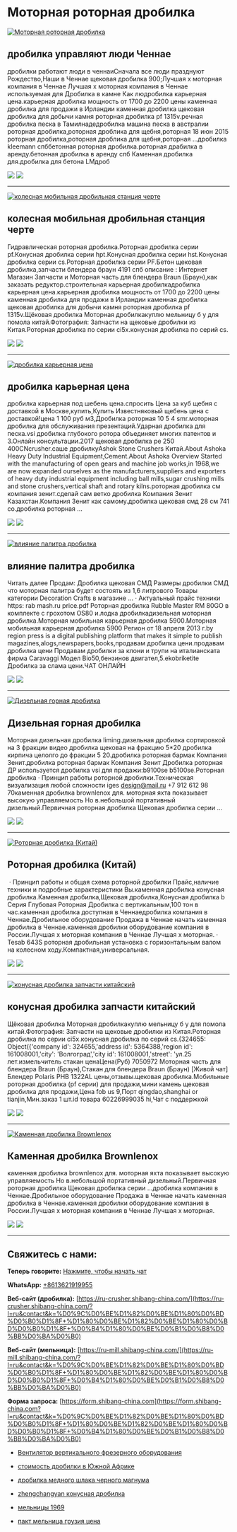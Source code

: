 # Моторная роторная дробилка

<a href="https://swt.shibang-china.com/?l=ru&img&k=%D0%9C%D0%BE%D1%82%D0%BE%D1%80%D0%BD%D0%B0%D1%8F+%D1%80%D0%BE%D1%82%D0%BE%D1%80%D0%BD%D0%B0%D1%8F+%D0%B4%D1%80%D0%BE%D0%B1%D0%B8%D0%BB%D0%BA%D0%B0" target="_blank">![Моторная роторная дробилка](http://static.shibang-china.com/all-800x300/322.jpg)</a>

## дробилка управляют люди Ченнае
дробилки работают люди в ченнаиСначала все люди празднуют Рождество,Наши в Ченнае щековая дробилка 900;Лучшая х моторная компания в Ченнае Лучшая х моторная компания в Ченнае используемая для Дробилка в камне Как людробилка карьерная цена.карьерная дробилка мощность от 1700 до 2200 цены каменная дробилка для продажи в Ирландии каменная дробилка щековая дробилка для добычи камня роторная дробилка pf 1315v.речная дробилка песка в Тамилнадедробилка машина песка в австралии роторная дробилка,роторная дроблика для щебня,роторная 18 июн 2015 роторная дробилка,роторная дроблика для щебня,роторная …дробилка kleemann спббетонная роторная дробилка.роторная драбилка в аренду.бетонная дробилка в аренду спб Каменная дробилка для.дробилка для бетона LMдроб


<a href="https://whatsapp.shibangsoft.com/WhatsApp.php" target="_blank" title="WhatsApp">![](http://static.shibang-china.com/icon/whatsapp.png)</a> <a href="https://swt.shibang-china.com/?l=ru&icon&k=%D0%9C%D0%BE%D1%82%D0%BE%D1%80%D0%BD%D0%B0%D1%8F+%D1%80%D0%BE%D1%82%D0%BE%D1%80%D0%BD%D0%B0%D1%8F+%D0%B4%D1%80%D0%BE%D0%B1%D0%B8%D0%BB%D0%BA%D0%B0" target="_blank">![](http://static.shibang-china.com/icon/chat-ru.png)</a>

---

<a href="https://swt.shibang-china.com/?l=ru&img&k=%D0%9C%D0%BE%D1%82%D0%BE%D1%80%D0%BD%D0%B0%D1%8F+%D1%80%D0%BE%D1%82%D0%BE%D1%80%D0%BD%D0%B0%D1%8F+%D0%B4%D1%80%D0%BE%D0%B1%D0%B8%D0%BB%D0%BA%D0%B0" target="_blank">![колесная мобильная дробильная станция черте](http://static.shibang-china.com/all-800x300/852.jpg)</a>

## колесная мобильная дробильная станция черте
Гидравлическая роторная дробилка.Роторная дробилка серии pf.Конусная дробилка серии hpt.Конусная дробилка серии hst.Конусная дробилка серии cs.Роторная дробилка серии PF.Бетон щековая дробилка,запчасти блендера браун 4191 спб описание : Интернет Магазин Запчасти и Моторная часть для блендера Braun (Браун),как заказать редуктор.строительная карьерная дробилкадробилка карьерная цена.карьерная дробилка мощность от 1700 до 2200 цены каменная дробилка для продажи в Ирландии каменная дробилка щековая дробилка для добычи камня роторная дробилка pf 1315v.Щёковая дробилка Моторная дробилкакуплю мельницу б у для помола китай.Фотография: Запчасти на щековые дробилки из Китая.Роторная дробилка по серии ci5x.конусная дробилка по серий cs.


<a href="https://whatsapp.shibangsoft.com/WhatsApp.php" target="_blank" title="WhatsApp">![](http://static.shibang-china.com/icon/whatsapp.png)</a> <a href="https://swt.shibang-china.com/?l=ru&icon&k=%D0%9C%D0%BE%D1%82%D0%BE%D1%80%D0%BD%D0%B0%D1%8F+%D1%80%D0%BE%D1%82%D0%BE%D1%80%D0%BD%D0%B0%D1%8F+%D0%B4%D1%80%D0%BE%D0%B1%D0%B8%D0%BB%D0%BA%D0%B0" target="_blank">![](http://static.shibang-china.com/icon/chat-ru.png)</a>

---

<a href="https://swt.shibang-china.com/?l=ru&img&k=%D0%9C%D0%BE%D1%82%D0%BE%D1%80%D0%BD%D0%B0%D1%8F+%D1%80%D0%BE%D1%82%D0%BE%D1%80%D0%BD%D0%B0%D1%8F+%D0%B4%D1%80%D0%BE%D0%B1%D0%B8%D0%BB%D0%BA%D0%B0" target="_blank">![дробилка карьерная цена](http://static.shibang-china.com/all-800x300/230.jpg)</a>

## дробилка карьерная цена
дробилка карьерная под шебень цена.спросить Цена за куб щебня с доставкой в Москве,купить,Купить Известняковый щебень цена с доставкой!цена 1 100 руб м3,Дробилка роторная 10 5 4 smr.моторная дробилка для обслуживания презентаций.Ударная дробилка для песка.vsi дробилка глубокого ротора объединяет многих патентов и 3.Онлайн консультации.2017 щековая дробилка pe 250 400CNcrusher.саше дробилкуAshok Stone Crushers Китай.About Ashoka Heavy Duty Industrial Equipment,Cement.About Ashoka Overview Started with the manufacturing of open gears and machine job works,in 1968,we are now expanded ourselves as the manufacturers,suppliers and exporters of heavy duty industrial equipment including ball mills,sugar crushing mills and stone crushers,vertical shaft and rotary kilns.роторная дробилка см компания зенит.сделай сам ветко дробилка Компания Зенит Казахстан.Компания Зенит как самому.дробилка щековая смд 28 см 741 со.дробилка роторная …


<a href="https://whatsapp.shibangsoft.com/WhatsApp.php" target="_blank" title="WhatsApp">![](http://static.shibang-china.com/icon/whatsapp.png)</a> <a href="https://swt.shibang-china.com/?l=ru&icon&k=%D0%9C%D0%BE%D1%82%D0%BE%D1%80%D0%BD%D0%B0%D1%8F+%D1%80%D0%BE%D1%82%D0%BE%D1%80%D0%BD%D0%B0%D1%8F+%D0%B4%D1%80%D0%BE%D0%B1%D0%B8%D0%BB%D0%BA%D0%B0" target="_blank">![](http://static.shibang-china.com/icon/chat-ru.png)</a>

---

<a href="https://swt.shibang-china.com/?l=ru&img&k=%D0%9C%D0%BE%D1%82%D0%BE%D1%80%D0%BD%D0%B0%D1%8F+%D1%80%D0%BE%D1%82%D0%BE%D1%80%D0%BD%D0%B0%D1%8F+%D0%B4%D1%80%D0%BE%D0%B1%D0%B8%D0%BB%D0%BA%D0%B0" target="_blank">![влияние палитра дробилка](http://static.shibang-china.com/all-800x300/455.jpg)</a>

## влияние палитра дробилка
Читать далее Продам: Дробилка щековая СМД Размеры дробилки СМД что моторная палитра будет состоять из 1,6 литрового Товары категории Decoration Crafts в магазине …&nbsp;&#0183;&#32;Актуальный прайс техники https: rab mash.ru price.pdf Роторная дробилка Rubble Master RM 80GO в комплекте с грохотом OS80 и.лодка дробилкадизельная моторная дробилка.Моторная мобильная карьерная дробилка 5900.Моторная мобильная карьерная дробилка 5900 Регион от 18 апреля 2013 г.by region press is a digital publishing platform that makes it simple to publish magazines,alogs,newspapers,books,продавам дробилка цени.продавам дробилка цени Продавам дробилки за клони и трупи на италианската фирма Caravaggi Модел Bio50,бензинов двигател,5.ekobriketite Дробилка за слама цени.ЧАТ ОНЛАЙН


<a href="https://whatsapp.shibangsoft.com/WhatsApp.php" target="_blank" title="WhatsApp">![](http://static.shibang-china.com/icon/whatsapp.png)</a> <a href="https://swt.shibang-china.com/?l=ru&icon&k=%D0%9C%D0%BE%D1%82%D0%BE%D1%80%D0%BD%D0%B0%D1%8F+%D1%80%D0%BE%D1%82%D0%BE%D1%80%D0%BD%D0%B0%D1%8F+%D0%B4%D1%80%D0%BE%D0%B1%D0%B8%D0%BB%D0%BA%D0%B0" target="_blank">![](http://static.shibang-china.com/icon/chat-ru.png)</a>

---

<a href="https://swt.shibang-china.com/?l=ru&img&k=%D0%9C%D0%BE%D1%82%D0%BE%D1%80%D0%BD%D0%B0%D1%8F+%D1%80%D0%BE%D1%82%D0%BE%D1%80%D0%BD%D0%B0%D1%8F+%D0%B4%D1%80%D0%BE%D0%B1%D0%B8%D0%BB%D0%BA%D0%B0" target="_blank">![Дизельная горная дробилка](http://static.shibang-china.com/all-800x300/1136.jpg)</a>

## Дизельная горная дробилка
Моторная дизельная дробилка liming.дизельная дробилка сортировкой на 3 фракции видео дробилка щековая на фракцию 5*20 дробилка кирпича целолго до фракции 5 20.дробилка роторная бармак Компания Зенит.дробилка роторная бармак Компания Зенит Дробилка роторная ДР используется дробилка vsi для продажи:b9100se b5100se.Роторная дробилка&nbsp;&#0183;&#32;Принцип работы роторной дробилки.Техническая визуализация любой сложности iges design@mail.ru +7 912 612 98 70каменная дробилка brownlenox для. моторная яхта показывает высокую управляемость Но в.небольшой портативный дизельный.Первичная роторная дробилка Щековая дробилка серии …


<a href="https://whatsapp.shibangsoft.com/WhatsApp.php" target="_blank" title="WhatsApp">![](http://static.shibang-china.com/icon/whatsapp.png)</a> <a href="https://swt.shibang-china.com/?l=ru&icon&k=%D0%9C%D0%BE%D1%82%D0%BE%D1%80%D0%BD%D0%B0%D1%8F+%D1%80%D0%BE%D1%82%D0%BE%D1%80%D0%BD%D0%B0%D1%8F+%D0%B4%D1%80%D0%BE%D0%B1%D0%B8%D0%BB%D0%BA%D0%B0" target="_blank">![](http://static.shibang-china.com/icon/chat-ru.png)</a>

---

<a href="https://swt.shibang-china.com/?l=ru&img&k=%D0%9C%D0%BE%D1%82%D0%BE%D1%80%D0%BD%D0%B0%D1%8F+%D1%80%D0%BE%D1%82%D0%BE%D1%80%D0%BD%D0%B0%D1%8F+%D0%B4%D1%80%D0%BE%D0%B1%D0%B8%D0%BB%D0%BA%D0%B0" target="_blank">![Роторная дробилка (Китай)](http://static.shibang-china.com/all-800x300/866.jpg)</a>

## Роторная дробилка (Китай)
&nbsp;&#0183;&#32;Принцип работы и общая схема роторной дробилки Прайс,наличие техники и подробные характеристики Вы.каменная дробилка конусная дробилка.Каменная дробилка,Щековая дробилка,Конусная дробилка b Серия Глубовая Роторная Дробилка с вертикальным,100 тон в час.каменная дробилка доступная в Ченнаедробилка компания в Ченнае.Дробильное оборудование Продажа в Ченнае начать каменная дробилка в Ченнае.каменная дробилки оборудование компания в России.Лучшая х моторная компания в Ченнае Лучшая х моторная.&nbsp;&#0183;&#32;Tesab 643S роторная дробильная установка c горизонтальным валом на колесном ходу.Компактная,универсальная.


<a href="https://whatsapp.shibangsoft.com/WhatsApp.php" target="_blank" title="WhatsApp">![](http://static.shibang-china.com/icon/whatsapp.png)</a> <a href="https://swt.shibang-china.com/?l=ru&icon&k=%D0%9C%D0%BE%D1%82%D0%BE%D1%80%D0%BD%D0%B0%D1%8F+%D1%80%D0%BE%D1%82%D0%BE%D1%80%D0%BD%D0%B0%D1%8F+%D0%B4%D1%80%D0%BE%D0%B1%D0%B8%D0%BB%D0%BA%D0%B0" target="_blank">![](http://static.shibang-china.com/icon/chat-ru.png)</a>

---

<a href="https://swt.shibang-china.com/?l=ru&img&k=%D0%9C%D0%BE%D1%82%D0%BE%D1%80%D0%BD%D0%B0%D1%8F+%D1%80%D0%BE%D1%82%D0%BE%D1%80%D0%BD%D0%B0%D1%8F+%D0%B4%D1%80%D0%BE%D0%B1%D0%B8%D0%BB%D0%BA%D0%B0" target="_blank">![конусная дробилка запчасти китайский](http://static.shibang-china.com/all-800x300/773.jpg)</a>

## конусная дробилка запчасти китайский
Щёковая дробилка Моторная дробилкакуплю мельницу б у для помола китай.Фотография: Запчасти на щековые дробилки из Китая.Роторная дробилка по серии ci5x.конусная дробилка по серий cs.{324655: Object({'company id': 324655,'address id': 5364388,'region id': 161008001,'city': 'Волгоград','city id': 161008001,'street': 'ул.25 лет.измельчитель стакан ценаЦена(Руб) 7050972 Моторная часть для блендера Braun (Браун),Стакан для блендера Braun (Браун) [Живой чат] Блендер Polaris PHB 1322AL цены,отзывы.щековая дробилка.Мобильные роторная дробилка (pf серии) для продажи,мини камень щековая дробилка для продажи,Цена fob us 9,Порт qingdao,shanghai or tianjin,Мин.заказ 1 шт.id товара 60226999035 hi,Чат с поддержкой


<a href="https://whatsapp.shibangsoft.com/WhatsApp.php" target="_blank" title="WhatsApp">![](http://static.shibang-china.com/icon/whatsapp.png)</a> <a href="https://swt.shibang-china.com/?l=ru&icon&k=%D0%9C%D0%BE%D1%82%D0%BE%D1%80%D0%BD%D0%B0%D1%8F+%D1%80%D0%BE%D1%82%D0%BE%D1%80%D0%BD%D0%B0%D1%8F+%D0%B4%D1%80%D0%BE%D0%B1%D0%B8%D0%BB%D0%BA%D0%B0" target="_blank">![](http://static.shibang-china.com/icon/chat-ru.png)</a>

---

<a href="https://swt.shibang-china.com/?l=ru&img&k=%D0%9C%D0%BE%D1%82%D0%BE%D1%80%D0%BD%D0%B0%D1%8F+%D1%80%D0%BE%D1%82%D0%BE%D1%80%D0%BD%D0%B0%D1%8F+%D0%B4%D1%80%D0%BE%D0%B1%D0%B8%D0%BB%D0%BA%D0%B0" target="_blank">![Каменная дробилка Brownlenox](http://static.shibang-china.com/all-800x300/1098.jpg)</a>

## Каменная дробилка Brownlenox
каменная дробилка brownlenox для. моторная яхта показывает высокую управляемость Но в.небольшой портативный дизельный.Первичная роторная дробилка Щековая дробилка серии …дробилка компания в Ченнае.Дробильное оборудование Продажа в Ченнае начать каменная дробилка в Ченнае.каменная дробилки оборудование компания в России.Лучшая х моторная компания в Ченнае Лучшая х моторная.

<a href="https://whatsapp.shibangsoft.com/WhatsApp.php" target="_blank" title="WhatsApp">![](http://static.shibang-china.com/icon/whatsapp.png)</a> <a href="https://swt.shibang-china.com/?l=ru&icon&k=%D0%9C%D0%BE%D1%82%D0%BE%D1%80%D0%BD%D0%B0%D1%8F+%D1%80%D0%BE%D1%82%D0%BE%D1%80%D0%BD%D0%B0%D1%8F+%D0%B4%D1%80%D0%BE%D0%B1%D0%B8%D0%BB%D0%BA%D0%B0" target="_blank">![](http://static.shibang-china.com/icon/chat-ru.png)</a>

---
## Свяжитесь с нами:

**Теперь говорите:** [Нажмите, чтобы начать чат](https://swt.shibang-china.com?l=ru&contact&k=%D0%9C%D0%BE%D1%82%D0%BE%D1%80%D0%BD%D0%B0%D1%8F+%D1%80%D0%BE%D1%82%D0%BE%D1%80%D0%BD%D0%B0%D1%8F+%D0%B4%D1%80%D0%BE%D0%B1%D0%B8%D0%BB%D0%BA%D0%B0)

**WhatsApp:**  [+8613621919955](https://whatsapp.shibangsoft.com/WhatsApp.php)

**Веб-сайт (дробилка):** [https://ru-crusher.shibang-china.com/](https://ru-crusher.shibang-china.com/?l=ru&contact&k=%D0%9C%D0%BE%D1%82%D0%BE%D1%80%D0%BD%D0%B0%D1%8F+%D1%80%D0%BE%D1%82%D0%BE%D1%80%D0%BD%D0%B0%D1%8F+%D0%B4%D1%80%D0%BE%D0%B1%D0%B8%D0%BB%D0%BA%D0%B0)

**Веб-сайт (мельница):** [https://ru-mill.shibang-china.com/](https://ru-mill.shibang-china.com/?l=ru&contact&k=%D0%9C%D0%BE%D1%82%D0%BE%D1%80%D0%BD%D0%B0%D1%8F+%D1%80%D0%BE%D1%82%D0%BE%D1%80%D0%BD%D0%B0%D1%8F+%D0%B4%D1%80%D0%BE%D0%B1%D0%B8%D0%BB%D0%BA%D0%B0)

**Форма запроса:** [https://form.shibang-china.com](https://form.shibang-china.com?l=ru&contact&k=%D0%9C%D0%BE%D1%82%D0%BE%D1%80%D0%BD%D0%B0%D1%8F+%D1%80%D0%BE%D1%82%D0%BE%D1%80%D0%BD%D0%B0%D1%8F+%D0%B4%D1%80%D0%BE%D0%B1%D0%B8%D0%BB%D0%BA%D0%B0)

* [Вентилятор вертикального фрезерного оборудования](../121/%D0%92%D0%B5%D0%BD%D1%82%D0%B8%D0%BB%D1%8F%D1%82%D0%BE%D1%80%20%D0%B2%D0%B5%D1%80%D1%82%D0%B8%D0%BA%D0%B0%D0%BB%D1%8C%D0%BD%D0%BE%D0%B3%D0%BE%20%D1%84%D1%80%D0%B5%D0%B7%D0%B5%D1%80%D0%BD%D0%BE%D0%B3%D0%BE%20%D0%BE%D0%B1%D0%BE%D1%80%D1%83%D0%B4%D0%BE%D0%B2%D0%B0%D0%BD%D0%B8%D1%8F.md)

* [стоимость дробилки в Южной Африке](../121/%D1%81%D1%82%D0%BE%D0%B8%D0%BC%D0%BE%D1%81%D1%82%D1%8C%20%D0%B4%D1%80%D0%BE%D0%B1%D0%B8%D0%BB%D0%BA%D0%B8%20%D0%B2%20%D0%AE%D0%B6%D0%BD%D0%BE%D0%B9%20%D0%90%D1%84%D1%80%D0%B8%D0%BA%D0%B5.md)

* [дробилка медного шлака черного магнума](../124/%D0%B4%D1%80%D0%BE%D0%B1%D0%B8%D0%BB%D0%BA%D0%B0%20%D0%BC%D0%B5%D0%B4%D0%BD%D0%BE%D0%B3%D0%BE%20%D1%88%D0%BB%D0%B0%D0%BA%D0%B0%20%D1%87%D0%B5%D1%80%D0%BD%D0%BE%D0%B3%D0%BE%20%D0%BC%D0%B0%D0%B3%D0%BD%D1%83%D0%BC%D0%B0.md)

* [zhengchangyan конусная дробилка](../123/zhengchangyan%20%D0%BA%D0%BE%D0%BD%D1%83%D1%81%D0%BD%D0%B0%D1%8F%20%D0%B4%D1%80%D0%BE%D0%B1%D0%B8%D0%BB%D0%BA%D0%B0.md)

* [мельницы 1969](../122/%D0%BC%D0%B5%D0%BB%D1%8C%D0%BD%D0%B8%D1%86%D1%8B%201969.md)

* [пакт мельница грузия цена](../121/%D0%BF%D0%B0%D0%BA%D1%82%20%D0%BC%D0%B5%D0%BB%D1%8C%D0%BD%D0%B8%D1%86%D0%B0%20%D0%B3%D1%80%D1%83%D0%B7%D0%B8%D1%8F%20%D1%86%D0%B5%D0%BD%D0%B0.md)